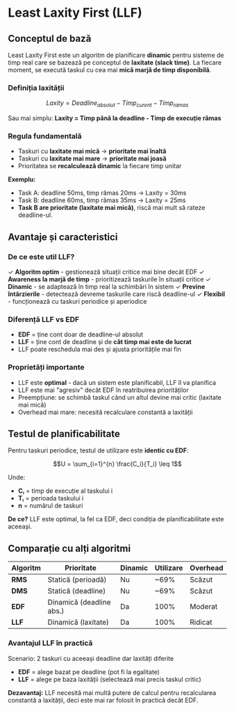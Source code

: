# Least Laxity First (LLF)

## Conceptul de bază

Least Laxity First este un algoritm de planificare **dinamic** pentru sisteme de timp real care se bazează pe conceptul de **laxitate (slack time)**. La fiecare moment, se execută taskul cu cea mai **mică marjă de timp disponibilă**.

### Definiția laxității

$$Laxity = Deadline_{absolut} - Timp_{curent} - Timp_{ramas}$$

Sau mai simplu: **Laxity = Timp până la deadline - Timp de execuție rămas**

### Regula fundamentală

- Taskuri cu **laxitate mai mică** → **prioritate mai înaltă**
- Taskuri cu **laxitate mai mare** → **prioritate mai joasă**
- Prioritatea se **recalculează dinamic** la fiecare timp unitar

**Exemplu:**
- Task A: deadline 50ms, timp rămas 20ms → Laxity = 30ms
- Task B: deadline 60ms, timp rămas 35ms → Laxity = 25ms
- **Task B are prioritate (laxitate mai mică)**, riscă mai mult să rateze deadline-ul.

## Avantaje și caracteristici

### De ce este util LLF?

✓ **Algoritm optim** - gestionează situații critice mai bine decât EDF
✓ **Awareness la marjă de timp** - prioritizează taskurile în situații critice
✓ **Dinamic** - se adaptează în timp real la schimbări în sistem
✓ **Previne întârzierile** - detectează devreme taskurile care riscă deadline-ul
✓ **Flexibil** - funcționează cu taskuri periodice și aperiodice

### Diferență LLF vs EDF

- **EDF** = ține cont doar de deadline-ul absolut
- **LLF** = ține cont de deadline și de **cât timp mai este de lucrat**
- LLF poate reschedula mai des și ajusta prioritățile mai fin

### Proprietăți importante

- LLF este **optimal** - dacă un sistem este planificabil, LLF îl va planifica
- LLF este mai "agresiv" decât EDF în reatribuirea priorităților
- Preempțiune: se schimbă taskul când un altul devine mai critic (laxitate mai mică)
- Overhead mai mare: necesită recalculare constantă a laxității

## Testul de planificabilitate

Pentru taskuri periodice, testul de utilizare este **identic cu EDF**:

$$U = \sum_{i=1}^{n} \frac{C_i}{T_i} \leq 1$$

Unde:
- **Cᵢ** = timp de execuție al taskului i
- **Tᵢ** = perioada taskului i
- **n** = numărul de taskuri

**De ce?** LLF este optimal, la fel ca EDF, deci condiția de planificabilitate este aceeași.

## Comparație cu alți algoritmi

| Algoritm | Prioritate | Dinamic | Utilizare | Overhead |
|----------|-----------|--------|-----------|----------|
| **RMS** | Statică (perioadă) | Nu | ~69% | Scăzut |
| **DMS** | Statică (deadline) | Nu | ~69% | Scăzut |
| **EDF** | Dinamică (deadline abs.) | Da | 100% | Moderat |
| **LLF** | Dinamică (laxitate) | Da | 100% | Ridicat |

### Avantajul LLF în practică

Scenario: 2 taskuri cu aceeași deadline dar laxități diferite
- **EDF** = alege bazat pe deadline (pot fi la egalitate)
- **LLF** = alege pe baza laxității (selectează mai precis taskul critic)

**Dezavantaj:** LLF necesită mai multă putere de calcul pentru recalcularea constantă a laxității, deci este mai rar folosit în practică decât EDF.
